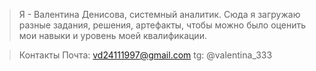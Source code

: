 >Я - Валентина Денисова, системный аналитик. Сюда я загружаю разные задания, решения, артефакты, чтобы можно было оценить мои навыки и уровень моей квалификации.

> Контакты 
>Почта: vd24111997@gmail.com
>tg: @valentina_333
